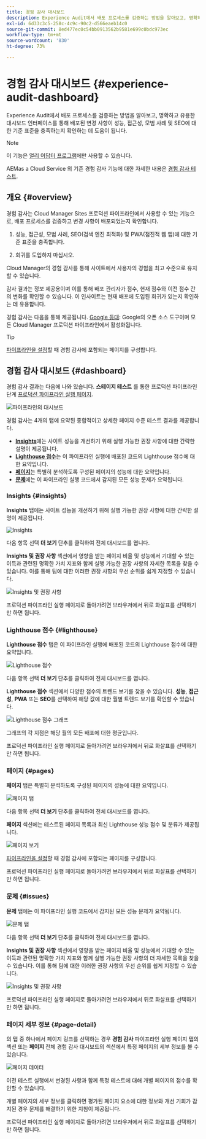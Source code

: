 ```yaml
---
title: 경험 감사 대시보드
description: Experience Audit에서 배포 프로세스를 검증하는 방법을 알아보고, 명확하고 유용한 대시보드 인터페이스를 통해 배포된 변경 사항이 성능, 접근성, 모범 사례 및 SEO에 대한 기준 표준을 충족하는지 확인하는 데 도움이 됩니다.
exl-id: 6d33c3c5-258c-4c9c-90c2-d566eaeb14c0
source-git-commit: 8ed477ec0c54bb0913562b9581e699c0bdc973ec
workflow-type: tm+mt
source-wordcount: '830'
ht-degree: 73%

---
```


# 경험 감사 대시보드 {#experience-audit-dashboard}


Experience Audit에서 배포 프로세스를 검증하는 방법을 알아보고, 명확하고 유용한 대시보드 인터페이스를 통해 배포된 변경 사항이 성능, 접근성, 모범 사례 및 SEO에 대한 기준 표준을 충족하는지 확인하는 데 도움이 됩니다.

>[!NOTE]
>
>이 기능은 [얼리 어답터 프로그램](/help/implementing/cloud-manager/release-notes/current.md#early-adoption)에만 사용할 수 있습니다.
>
>AEMas a Cloud Service 의 기존 경험 감사 기능에 대한 자세한 내용은 [경험 감사 테스트](/help/implementing/cloud-manager/experience-audit-testing.md).

## 개요 {#overview}

경험 감사는 Cloud Manager Sites 프로덕션 파이프라인에서 사용할 수 있는 기능으로, 배포 프로세스를 검증하고 변경 사항이 배포되었는지 확인합니다.

1. 성능, 접근성, 모범 사례, SEO(검색 엔진 최적화) 및 PWA(점진적 웹 앱)에 대한 기준 표준을 충족합니다.

1. 회귀를 도입하지 마십시오.

Cloud Manager의 경험 감사를 통해 사이트에서 사용자의 경험을 최고 수준으로 유지할 수 있습니다.

감사 결과는 정보 제공용이며 이를 통해 배포 관리자가 점수, 현재 점수와 이전 점수 간의 변화를 확인할 수 있습니다. 이 인사이트는 현재 배포에 도입된 회귀가 있는지 확인하는 데 유용합니다.

경험 감사는 다음을 통해 제공됩니다. [Google 등대](https://developer.chrome.com/docs/lighthouse/overview/): Google의 오픈 소스 도구이며 모든 Cloud Manager 프로덕션 파이프라인에서 활성화됩니다.

>[!TIP]
>
>[파이프라인을 설정](/help/implementing/cloud-manager/configuring-pipelines/configuring-production-pipelines.md#full-stack-code)할 때 경험 감사에 포함되는 페이지를 구성합니다.

## 경험 감사 대시보드 {#dashboard}

경험 감사 결과는 다음에 나와 있습니다. **스테이지 테스트** 를 통한 프로덕션 파이프라인 단계 [프로덕션 파이프라인 실행 페이지](/help/implementing/cloud-manager/deploy-code.md).

![파이프라인의 대시보드](assets/dashboard.png)

경험 감사는 4개의 탭에 요약된 종합적이고 상세한 페이지 수준 테스트 결과를 제공합니다.

* **[Insights](#insights)**&#x200B;에는 사이트 성능을 개선하기 위해 실행 가능한 권장 사항에 대한 간략한 설명이 제공됩니다.
* **[Lighthouse 점수](#lighthouse)**&#x200B;는 이 파이프라인 실행에 배포된 코드의 Lighthouse 점수에 대한 요약입니다.
* **[페이지](#pages)**&#x200B;는 특별히 분석하도록 구성된 페이지의 성능에 대한 요약입니다.
* **[문제](#issues)**&#x200B;에는 이 파이프라인 실행 코드에서 감지된 모든 성능 문제가 요약됩니다.

### Insights {#insights}

**Insights** 탭에는 사이트 성능을 개선하기 위해 실행 가능한 권장 사항에 대한 간략한 설명이 제공됩니다.

![Insights](assets/insights.png)

다음 항목 선택 **더 보기** 단추를 클릭하여 전체 대시보드를 엽니다.

**Insights 및 권장 사항** 섹션에서 영향을 받는 페이지 비율 및 성능에서 기대할 수 있는 이득과 관련된 명확한 가치 지표와 함께 실행 가능한 권장 사항의 자세한 목록을 찾을 수 있습니다. 이를 통해 팀에 대한 이러한 권장 사항의 우선 순위를 쉽게 지정할 수 있습니다.

![Insights 및 권장 사항](assets/insights-recommendations.png)

프로덕션 파이프라인 실행 페이지로 돌아가려면 브라우저에서 뒤로 화살표를 선택하기만 하면 됩니다.

### Lighthouse 점수 {#lighthouse}

**Lighthouse 점수** 탭은 이 파이프라인 실행에 배포된 코드의 Lighthouse 점수에 대한 요약입니다.

![Lighthouse 점수](assets/lighthouse.png)

다음 항목 선택 **더 보기** 단추를 클릭하여 전체 대시보드를 엽니다.

**Lighthouse 점수** 섹션에서 다양한 점수의 트렌드 보기를 찾을 수 있습니다. **성능**, **접근성**, **PWA** 또는 **SEO**&#x200B;를 선택하여 해당 값에 대한 월별 트렌드 보기를 확인할 수 있습니다.

![Lighthouse 점수 그래프](assets/lighthouse-scores.png)

그래프의 각 지점은 해당 월의 모든 배포에 대한 평균입니다.

프로덕션 파이프라인 실행 페이지로 돌아가려면 브라우저에서 뒤로 화살표를 선택하기만 하면 됩니다.

### 페이지 {#pages}

**페이지** 탭은 특별히 분석하도록 구성된 페이지의 성능에 대한 요약입니다.

![페이지 탭](assets/pages.png)

다음 항목 선택 **더 보기** 단추를 클릭하여 전체 대시보드를 엽니다.

**페이지** 섹션에는 테스트된 페이지 목록과 최신 Lighthouse 성능 점수 및 분류가 제공됩니다.

![페이지 보기](assets/pages-view.png)

[파이프라인을 설정](/help/implementing/cloud-manager/configuring-pipelines/configuring-production-pipelines.md#full-stack-code)할 때 경험 감사에 포함되는 페이지를 구성합니다.

프로덕션 파이프라인 실행 페이지로 돌아가려면 브라우저에서 뒤로 화살표를 선택하기만 하면 됩니다.

### 문제 {#issues}

**문제** 탭에는 이 파이프라인 실행 코드에서 감지된 모든 성능 문제가 요약됩니다.

![문제 탭](assets/issues.png)

다음 항목 선택 **더 보기** 단추를 클릭하여 전체 대시보드를 엽니다.

**Insights 및 권장 사항** 섹션에서 영향을 받는 페이지 비율 및 성능에서 기대할 수 있는 이득과 관련된 명확한 가치 지표와 함께 실행 가능한 권장 사항의 더 자세한 목록을 찾을 수 있습니다. 이를 통해 팀에 대한 이러한 권장 사항의 우선 순위를 쉽게 지정할 수 있습니다.

![Insights 및 권장 사항](assets/insights-recommendations.png)

프로덕션 파이프라인 실행 페이지로 돌아가려면 브라우저에서 뒤로 화살표를 선택하기만 하면 됩니다.

### 페이지 세부 정보 {#page-detail}

의 탭 중 하나에서 페이지 링크를 선택하는 경우 **경험 감사** 파이프라인 실행 페이지 탭의 섹션 또는 **페이지** 전체 경험 감사 대시보드의 섹션에서 특정 페이지의 세부 정보를 볼 수 있습니다.

![페이지 데이터](assets/page-data.png)

이전 테스트 실행에서 변경된 사항과 함께 특정 테스트에 대해 개별 페이지의 점수를 확인할 수 있습니다.

개별 페이지의 세부 정보를 클릭하면 평가된 페이지 요소에 대한 정보와 개선 기회가 감지된 경우 문제를 해결하기 위한 지침이 제공됩니다.

프로덕션 파이프라인 실행 페이지로 돌아가려면 브라우저에서 뒤로 화살표를 선택하기만 하면 됩니다.
